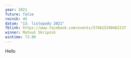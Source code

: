 ```yaml
---
year: 2021
future: false
rocnik: 46
datum: "13. listopadu 2021"
fblink: https://www.facebook.com/events/574815290462237
winner: Matouš Skripnik
wintime: 73.80
---
```

Hello